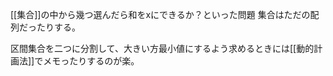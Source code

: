 [[集合]]の中から幾つ選んだら和をxにできるか？といった問題
集合はただの配列だったりする。

区間集合を二つに分割して、大きい方最小値にするよう求めるときには[[動的計画法]]でメモったりするのが楽。